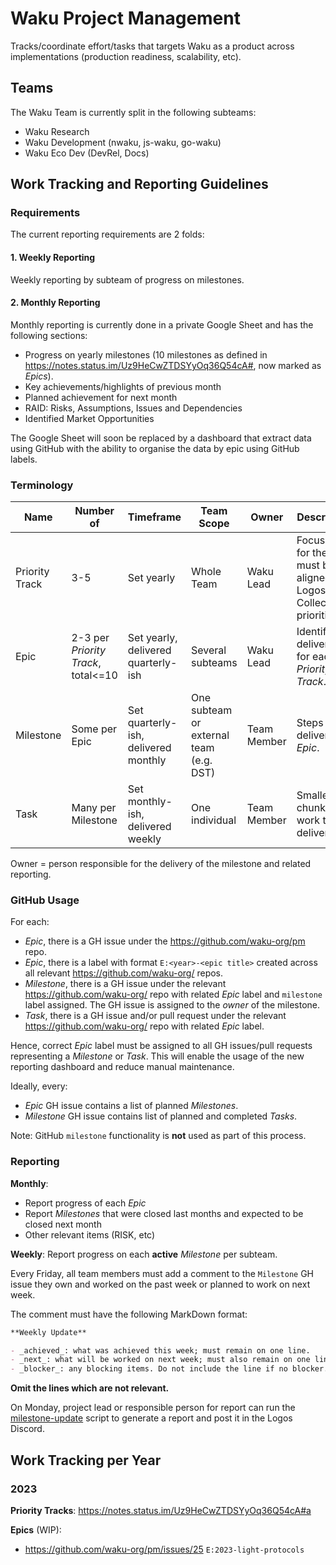 # Waku Project Management

Tracks/coordinate effort/tasks that targets Waku as a product across implementations (production readiness, scalability, etc).

## Teams

The Waku Team is currently split in the following subteams:

- Waku Research
- Waku Development (nwaku, js-waku, go-waku)
- Waku Eco Dev (DevRel, Docs)

## Work Tracking and Reporting Guidelines

### Requirements

The current reporting requirements are 2 folds:

#### 1. Weekly Reporting

Weekly reporting by subteam of progress on milestones.

#### 2. Monthly Reporting

Monthly reporting is currently done in a private Google Sheet and has the following sections:
- Progress on yearly milestones (10 milestones as defined in https://notes.status.im/Uz9HeCwZTDSYyOq36Q54cA#, now marked as _Epics_).
- Key achievements/highlights of previous month
- Planned achievement for next month
- RAID: Risks, Assumptions, Issues and Dependencies
- Identified Market Opportunities

The Google Sheet will soon be replaced by a dashboard that extract data using GitHub with the ability to organise the data by epic using GitHub labels.

### Terminology

| Name           | Number of                           | Timeframe                            | Team Scope                              | Owner       | Description                                                                 |
|----------------|-------------------------------------|--------------------------------------|-----------------------------------------|-------------|-----------------------------------------------------------------------------|
| Priority Track | 3-5                                 | Set yearly                           | Whole Team                              | Waku Lead   | Focus set for the year, must be aligned with Logos Collective's priorities. |
| Epic           | 2-3 per _Priority Track_, total<=10 | Set yearly, delivered quarterly-ish  | Several subteams                        | Waku Lead   | Identified deliverables for each _Priority Track_.                          |
| Milestone      | Some per Epic                       | Set quarterly-ish, delivered monthly | One subteam or external team (e.g. DST) | Team Member | Steps to deliver an _Epic_.                                                 |
| Task           | Many per Milestone                  | Set monthly-ish, delivered weekly    | One individual                          | Team Member | Smallest chunk of work to be delivered.                                     |  

Owner = person responsible for the delivery of the milestone and related reporting.

### GitHub Usage

For each:

- _Epic_, there is a GH issue under the https://github.com/waku-org/pm repo.
- _Epic_, there is a label with format `E:<year>-<epic title>` created across all relevant https://github.com/waku-org/ repos.
- _Milestone_, there is a GH issue under the relevant https://github.com/waku-org/ repo with related _Epic_ label and `milestone` label assigned. The GH issue is assigned to the _owner_ of the milestone.
- _Task_, there is a GH issue and/or pull request under the relevant https://github.com/waku-org/ repo with related _Epic_ label.

Hence, correct _Epic_ label must be assigned to all GH issues/pull requests representing a _Milestone_ or _Task_.
This will enable the usage of the new reporting dashboard and reduce manual maintenance.

Ideally, every:

- _Epic_ GH issue contains a list of planned _Milestones_.
- _Milestone_ GH issue contains list of planned and completed _Tasks_.

Note: GitHub `milestone` functionality is **not** used as part of this process.

### Reporting

**Monthly**:

- Report progress of each _Epic_
- Report _Milestones_ that were closed last months and expected to be closed next month
- Other relevant items (RISK, etc)

**Weekly**: Report progress on each **active** _Milestone_ per subteam.

Every Friday, all team members must add a comment to the `Milestone` GH issue they own and worked on the past week or planned to work on next week.

The comment must have the following MarkDown format:

```md
**Weekly Update**

- _achieved_: what was achieved this week; must remain on one line.
- _next_: what will be worked on next week; must also remain on one line.
- _blocker_: any blocking items. Do not include the line if no blocker. 
```

**Omit the lines which are not relevant.**

On Monday, project lead or responsible person for report can run the [milestone-update](https://github.com/fryorcraken/milestone-update) script to generate a report and post it in the Logos Discord.

## Work Tracking per Year

### 2023

**Priority Tracks**: https://notes.status.im/Uz9HeCwZTDSYyOq36Q54cA#a

**Epics** (WIP):

- https://github.com/waku-org/pm/issues/25 `E:2023-light-protocols`

